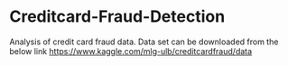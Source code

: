 # Creditcard-Fraud-Detection
Analysis of credit card fraud data.
Data set can be downloaded from the below link
https://www.kaggle.com/mlg-ulb/creditcardfraud/data
